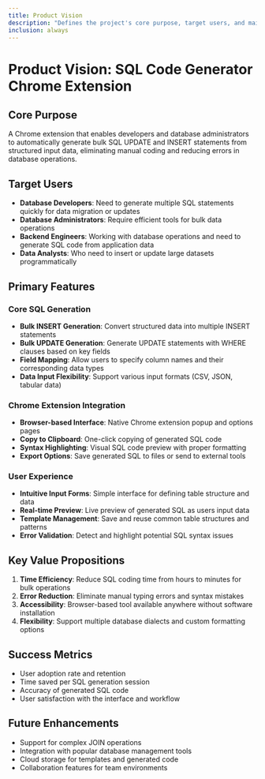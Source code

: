```yaml
---
title: Product Vision
description: "Defines the project's core purpose, target users, and main features."
inclusion: always
---
```


# Product Vision: SQL Code Generator Chrome Extension

## Core Purpose
A Chrome extension that enables developers and database administrators to automatically generate bulk SQL UPDATE and INSERT statements from structured input data, eliminating manual coding and reducing errors in database operations.

## Target Users
- **Database Developers**: Need to generate multiple SQL statements quickly for data migration or updates
- **Database Administrators**: Require efficient tools for bulk data operations
- **Backend Engineers**: Working with database operations and need to generate SQL code from application data
- **Data Analysts**: Who need to insert or update large datasets programmatically

## Primary Features

### Core SQL Generation
- **Bulk INSERT Generation**: Convert structured data into multiple INSERT statements
- **Bulk UPDATE Generation**: Generate UPDATE statements with WHERE clauses based on key fields
- **Field Mapping**: Allow users to specify column names and their corresponding data types
- **Data Input Flexibility**: Support various input formats (CSV, JSON, tabular data)

### Chrome Extension Integration
- **Browser-based Interface**: Native Chrome extension popup and options pages
- **Copy to Clipboard**: One-click copying of generated SQL code
- **Syntax Highlighting**: Visual SQL code preview with proper formatting
- **Export Options**: Save generated SQL to files or send to external tools

### User Experience
- **Intuitive Input Forms**: Simple interface for defining table structure and data
- **Real-time Preview**: Live preview of generated SQL as users input data
- **Template Management**: Save and reuse common table structures and patterns
- **Error Validation**: Detect and highlight potential SQL syntax issues

## Key Value Propositions
1. **Time Efficiency**: Reduce SQL coding time from hours to minutes for bulk operations
2. **Error Reduction**: Eliminate manual typing errors and syntax mistakes
3. **Accessibility**: Browser-based tool available anywhere without software installation
4. **Flexibility**: Support multiple database dialects and custom formatting options

## Success Metrics
- User adoption rate and retention
- Time saved per SQL generation session
- Accuracy of generated SQL code
- User satisfaction with the interface and workflow

## Future Enhancements
- Support for complex JOIN operations
- Integration with popular database management tools
- Cloud storage for templates and generated code
- Collaboration features for team environments